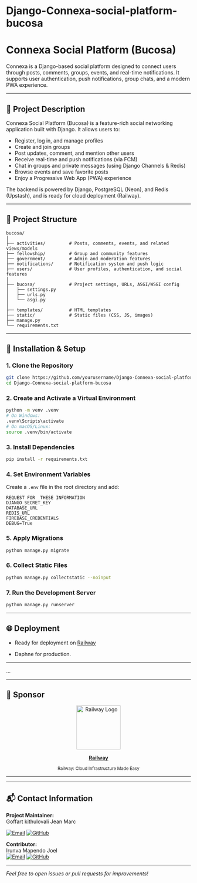 # Django-Connexa-social-platform-bucosa
# Connexa Social Platform (Bucosa)

Connexa is a Django-based social platform designed to connect users through posts, comments, groups, events, and real-time notifications. It supports user authentication, push notifications, group chats, and a modern PWA experience.

---

## 📄 Project Description

Connexa Social Platform (Bucosa) is a feature-rich social networking application built with Django. It allows users to:
- Register, log in, and manage profiles
- Create and join groups
- Post updates, comment, and mention other users
- Receive real-time and push notifications (via FCM)
- Chat in groups and private messages (using Django Channels & Redis)
- Browse events and save favorite posts
- Enjoy a Progressive Web App (PWA) experience

The backend is powered by Django, PostgreSQL (Neon), and Redis (Upstash), and is ready for cloud deployment (Railway).

---

## 📁 Project Structure

```
bucosa/
│
├── activities/         # Posts, comments, events, and related views/models
├── fellowship/         # Group and community features
├── government/         # Admin and moderation features
├── notifications/      # Notification system and push logic
├── users/              # User profiles, authentication, and social features
│
├── bucosa/             # Project settings, URLs, ASGI/WSGI config
│   ├── settings.py
│   ├── urls.py
│   └── asgi.py
│
├── templates/          # HTML templates
├── static/             # Static files (CSS, JS, images)
├── manage.py
└── requirements.txt
```

---

## 🚀 Installation & Setup

### 1. **Clone the Repository**
```bash
git clone https://github.com/yourusername/Django-Connexa-social-platform-bucosa.git
cd Django-Connexa-social-platform-bucosa
```

### 2. **Create and Activate a Virtual Environment**
```bash
python -m venv .venv
# On Windows:
.venv\Scripts\activate
# On macOS/Linux:
source .venv/bin/activate
```

### 3. **Install Dependencies**
```bash
pip install -r requirements.txt
```

### 4. **Set Environment Variables**

Create a `.env` file in the root directory and add:
```
REQUEST FOR  THESE INFORMATION 
DJANGO_SECRET_KEY
DATABASE_URL
REDIS_URL
FIREBASE_CREDENTIALS
DEBUG=True
```

### 5. **Apply Migrations**
```bash
python manage.py migrate
```

### 6. **Collect Static Files**
```bash
python manage.py collectstatic --noinput
```

### 7. **Run the Development Server**
```bash
python manage.py runserver
```

---

## 🌐 Deployment

- Ready for deployment on [Railway](https://railway.app/)

- Daphne for production.

---
...

---

## 🤝 Sponsor

<p align="center">
  <a href="https://railway.app/" target="_blank" title="Railway">
    <img src="https://railway.app/brand/logo-light.png" alt="Railway Logo" width="120"/>
  </a>
</p>

<p align="center">
  <b>
    <a href="https://railway.app/" target="_blank">Railway</a>
  </b>
</p>

<p align="center">
  <sub>
    Railway: Cloud Infrastructure Made Easy
  </sub>
</p>

---

---

## 📬 Contact Information

**Project Maintainer:**  
Goffart kithulovali Jean Marc  

[![Email](https://img.shields.io/badge/Email-kithulovalibin@gmail.com-blue?logo=gmail&logoColor=white&style=for-the-badge)](mailto:kithulovalibin@gmail.com)
[![GitHub](https://img.shields.io/badge/GitHub-kithulovali-black?logo=github&logoColor=white&style=for-the-badge)](https://github.com/kithulovali)

**Contributor:**  
Irunva Mapendo Joel  
[![Email](https://img.shields.io/badge/Email-joelmapendo243@gmail.com-blue?logo=gmail&logoColor=white&style=for-the-badge)](mailto:joelmapendo243@gmail.com)
[![GitHub](https://img.shields.io/badge/GitHub-JoelMapendo-black?logo=github&logoColor=white&style=for-the-badge)](https://github.com/JoelMapendo)

---

*Feel free to open issues or pull requests for improvements!*
